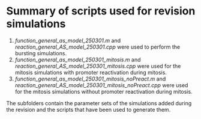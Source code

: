 # Summary of scripts used for revision simulations

1. *function_general_as_model_250301.m* and *reaction_general_AS_model_250301.cpp* were used to perform the bursting simulations.
2. *function_general_as_model_250301_mitosis.m* and *reaction_general_AS_model_250301_mitosis.cpp* were used for the mitosis simulations with promoter reactivation during mitosis.
3. *function_general_as_model_250301_mitosis_noPreact.m* and *reaction_general_AS_model_250301_mitosis_noPreact.cpp* were used for the mitosis simulations without promoter reactivation during mitosis.

The subfolders contain the parameter sets of the simulations added during the revision and the scripts that have been used to generate them.
